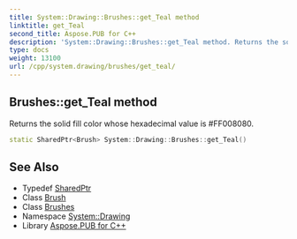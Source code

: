 ```yaml
---
title: System::Drawing::Brushes::get_Teal method
linktitle: get_Teal
second_title: Aspose.PUB for C++
description: 'System::Drawing::Brushes::get_Teal method. Returns the solid fill color whose hexadecimal value is #FF008080 in C++.'
type: docs
weight: 13100
url: /cpp/system.drawing/brushes/get_teal/
---
```

## Brushes::get_Teal method


Returns the solid fill color whose hexadecimal value is #FF008080.

```cpp
static SharedPtr<Brush> System::Drawing::Brushes::get_Teal()
```

## See Also

* Typedef [SharedPtr](../../../system/sharedptr/)
* Class [Brush](../../brush/)
* Class [Brushes](../)
* Namespace [System::Drawing](../../)
* Library [Aspose.PUB for C++](../../../)
